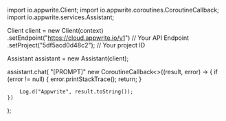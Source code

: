 import io.appwrite.Client;
import io.appwrite.coroutines.CoroutineCallback;
import io.appwrite.services.Assistant;

Client client = new Client(context)
    .setEndpoint("https://cloud.appwrite.io/v1") // Your API Endpoint
    .setProject("5df5acd0d48c2"); // Your project ID

Assistant assistant = new Assistant(client);

assistant.chat(
    "[PROMPT]"
    new CoroutineCallback<>((result, error) -> {
        if (error != null) {
            error.printStackTrace();
            return;
        }

        Log.d("Appwrite", result.toString());
    })
);
